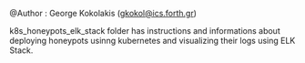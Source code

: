 @Author : George Kokolakis (gkokol@ics.forth.gr)

k8s_honeypots_elk_stack folder has instructions and informations about deploying honeypots
usinng kubernetes and visualizing their logs using ELK Stack.